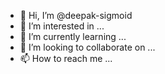 - 👋 Hi, I’m @deepak-sigmoid
- 👀 I’m interested in ...
- 🌱 I’m currently learning ...
- 💞️ I’m looking to collaborate on ...
- 📫 How to reach me ...

<!---
deepak-sigmoid/deepak-sigmoid is a ✨ special ✨ repository because its `README.md` (this file) appears on your GitHub profile.
You can click the Preview link to take a look at your changes.
--->
